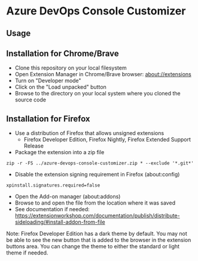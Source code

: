 # Azure DevOps Console Customizer
    
## Usage

## Installation for Chrome/Brave
- Clone this repository on your local filesystem
- Open Extension Manager in Chrome/Brave browser: <a href="about://extensions">about://extensions</a>
- Turn on "Developer mode"
- Click on the "Load unpacked" button
- Browse to the directory on your local system where you cloned the source code

## Installation for Firefox
- Use a distribution of Firefox that allows unsigned extensions
    - Firefox Developer Edition, Firefox Nightly, Firefox Extended Support Release
- Package the extension into a zip file
```shell script
zip -r -FS ../azure-devops-console-customizer.zip * --exclude '*.git*'
```
- Disable the extension signing requirement in Firefox (about:config)
```properties
xpinstall.signatures.required=false
```
- Open the Add-on manager (about:addons) 
- Browse to and open the file from the location where it was saved
- See documentation if needed: https://extensionworkshop.com/documentation/publish/distribute-sideloading/#install-addon-from-file

Note: Firefox Developer Edition has a dark theme by default. You may not be able
to see the new button that is added to the browser in the extension buttons area.
You can change the theme to either the standard or light theme if needed.
